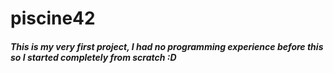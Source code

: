 # piscine42
##### This is my very first project, I had no programming experience before this so I started completely from scratch :D
